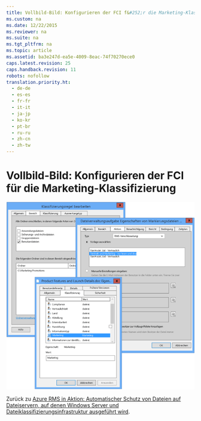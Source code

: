 ```yaml
---
title: Vollbild-Bild: Konfigurieren der FCI f&#252;r die Marketing-Klassifizierung
ms.custom: na
ms.date: 12/22/2015
ms.reviewer: na
ms.suite: na
ms.tgt_pltfrm: na
ms.topic: article
ms.assetid: ba3e247d-ea5e-4009-8eac-74f70270ece0
caps.latest.revision: 25
caps.handback.revision: 11
robots: nofollow
translation.priority.ht: 
  - de-de
  - es-es
  - fr-fr
  - it-it
  - ja-jp
  - ko-kr
  - pt-br
  - ru-ru
  - zh-cn
  - zh-tw
---
```

# Vollbild-Bild: Konfigurieren der FCI f&#252;r die Marketing-Klassifizierung
![Konfigurieren des Dateiservers für FCI](../../ems/AADRightsMgmt/media/AzRMS_ExampleFCI_Configuration.png "AzRMS_ExampleFCI_Configuration")

Zurück zu [Azure RMS in Aktion: Automatischer Schutz von Dateien auf Dateiservern, auf denen Windows Server und Dateiklassifizierungsinfrastruktur ausgeführt wird](http://technet.microsoft.com/library/jj585026.aspx#BKMK_Example_FCI).

